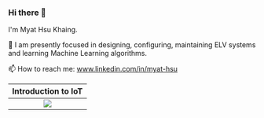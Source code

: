 ### Hi there 👋

I'm Myat Hsu Khaing.
 
 🌱 I am presently focused in designing, configuring, maintaining ELV systems and learning Machine Learning algorithms.
 
 📫 How to reach me: www.linkedin.com/in/myat-hsu
 
<div align="center">

|Introduction to IoT      |
| :----------: |
| <img src="https://images.credly.com/size/150x150/images/fce226c2-0f13-4e17-b60c-24fa6ffd88cb/Intro2IoT.png"/> |

</div>
